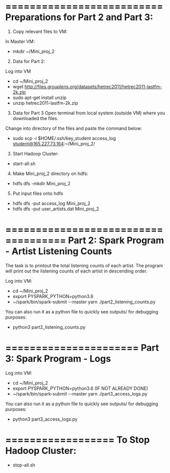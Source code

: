 ==========================
Preparations for Part 2 and Part 3:
==========================

1. Copy relevant files to VM:

In Master VM:

- mkdir ~/Mini_proj_2

2. Data for Part 2:

Log into VM
- cd ~/Mini_proj_2
- wget http://files.grouplens.org/datasets/hetrec2011/hetrec2011-lastfm-2k.zip
- sudo apt-get install unzip
- unzip hetrec2011-lastfm-2k.zip

3. Data for Part 3
Open terminal from local system (outside VM) where you downloaded the files.

Change into directory of the files and paste the command below:
- sudo scp -i $HOME/.ssh/key_student access_log student@165.227.73.164:~/Mini_proj_2/

3. Start Hadoop Cluster:

- start-all.sh

4. Make Mini_proj_2 directory on hdfs:

- hdfs dfs -mkdir Mini_proj_2

5. Put input files onto hdfs

- hdfs dfs -put access_log Mini_proj_2
- hdfs dfs -put user_artists.dat Mini_proj_2

====================================
Part 2: Spark Program - Artist Listening Counts
====================================

The task is to printout the total listening counts of each artist.
The program will print out the listening counts of each artist in descending order.

Log into VM:
- cd ~/Mini_proj_2
- export PYSPARK_PYTHON=python3.6
- ~/spark/bin/spark-submit --master yarn ./part2_listening_counts.py

You can also run it as a python file to quickly see outputs/ for debugging purposes:
- python3 part2_listening_counts.py

======================
Part 3: Spark Program - Logs
======================

Log into VM:
- cd ~/Mini_proj_2
- export PYSPARK_PYTHON=python3.6 (IF NOT ALREADY DONE)
- ~/spark/bin/spark-submit --master yarn ./part3_access_logs.py

You can also run it as a python file to quickly see outputs/ for debugging purposes:
- python3 part3_access_logs.py

==================
To Stop Hadoop Cluster:
==================
- stop-all.sh
